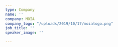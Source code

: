 ```yaml
---
type: Company
name: ''
company: MOIA
company_logo: "/uploads/2019/10/17/moialogo.png"
job_title: ''
speaker_image: ''

---
```

